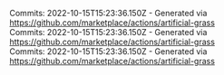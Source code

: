 Commits: 2022-10-15T15:23:36.150Z - Generated via https://github.com/marketplace/actions/artificial-grass
<br>
Commits: 2022-10-15T15:23:36.150Z - Generated via https://github.com/marketplace/actions/artificial-grass
<br>
Commits: 2022-10-15T15:23:36.150Z - Generated via https://github.com/marketplace/actions/artificial-grass
<br>
